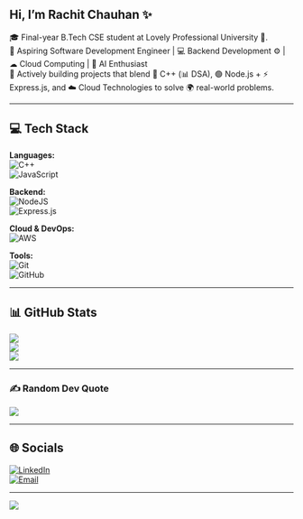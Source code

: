 ## Hi, I’m Rachit Chauhan ✨

🎓 Final-year B.Tech CSE student at Lovely Professional University 🎯.<br/>
🧠 Aspiring Software Development Engineer | 💻 Backend Development ⚙️ | ☁ Cloud Computing | 🤖 AI Enthusiast<br/>
🚀 Actively building projects that blend 💙 C++ (📊 DSA), 🟢 Node.js + ⚡ Express.js, and ☁️ Cloud Technologies to solve 🌍 real-world problems.<br/>

---

## 💻 Tech Stack

**Languages:**  
![C++](https://img.shields.io/badge/c++-%2300599C.svg?style=for-the-badge&logo=c%2B%2B&logoColor=white)  
![JavaScript](https://img.shields.io/badge/javascript-%23323330.svg?style=for-the-badge&logo=javascript&logoColor=%23F7DF1E)  

**Backend:**  
![NodeJS](https://img.shields.io/badge/node.js-6DA55F?style=for-the-badge&logo=node.js&logoColor=white)  
![Express.js](https://img.shields.io/badge/express.js-%23404d59.svg?style=for-the-badge&logo=express&logoColor=%2361DAFB)  

**Cloud & DevOps:**  
![AWS](https://img.shields.io/badge/AWS-%23FF9900.svg?style=for-the-badge&logo=amazon-aws&logoColor=white)  

**Tools:**  
![Git](https://img.shields.io/badge/git-%23F05033.svg?style=for-the-badge&logo=git&logoColor=white)  
![GitHub](https://img.shields.io/badge/github-%23121011.svg?style=for-the-badge&logo=github&logoColor=white)  

---

## 📊 GitHub Stats
![](https://github-readme-stats.vercel.app/api?username=Rachit753&theme=merko&hide_border=false&include_all_commits=false&count_private=false)  
![](https://github-readme-streak-stats.herokuapp.com/?user=Rachit753&theme=merko&hide_border=false)  
![](https://github-readme-stats.vercel.app/api/top-langs/?username=Rachit753&theme=merko&hide_border=false&layout=compact)

---

### ✍️ Random Dev Quote
![](https://quotes-github-readme.vercel.app/api?type=horizontal&theme=merko)

---

## 🌐 Socials
[![LinkedIn](https://img.shields.io/badge/LinkedIn-%230077B5.svg?logo=linkedin&logoColor=white)](https://linkedin.com/in/rachit-chauhan)  
[![Email](https://img.shields.io/badge/Email-D14836?logo=gmail&logoColor=white)](mailto:chauhanrachit02@gmail.com)  

---

[![](https://visitcount.itsvg.in/api?id=Rachit753&icon=0&color=0)](https://visitcount.itsvg.in)

<!-- Proudly created with GPRM ( https://gprm.itsvg.in ) -->

